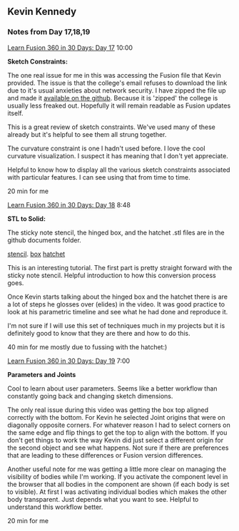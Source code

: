 ## Kevin Kennedy

### Notes from Day 17,18,19


[Learn Fusion 360 in 30 Days: Day 17](https://www.youtube.com/watch?v=ddtjErtTgOo) 10:00

**Sketch Constraints:**

The one real issue for me in this was accessing the Fusion file that Kevin provided. The issue is that the college's email refuses to download the link due to it's usual anxieties about network security. I have zipped the file up and made it [available on the github](https://github.com/smithrockmaker/ENGR102/blob/main/documents/FusionDocs/SketchConstraints.f3d.zip). Because it is 'zipped' the college is usually less freaked out. Hopefully it will remain readable as Fusion updates itself.

This is a great review of sketch constraints. We've used many of these already but it's helpful to see them all strung together.

The curvature constraint is one I hadn't used before. I love the cool curvature visualization. I suspect it has meaning that I don't yet appreciate.

Helpful to know how to display all the various sketch constraints associated with particular features. I can see using that from time to time.

20 min for me

[Learn Fusion 360 in 30 Days: Day 18](https://www.youtube.com/watch?v=vr_zPVEsyjs) 8:48

**STL to Solid:**

The sticky note stencil, the hinged box, and the hatchet .stl files are in the github documents folder.

[stencil](). 
[box]()
[hatchet]()

This is an interesting tutorial. The first part is pretty straight forward with the sticky note stencil. Helpful introduction to how this conversion process goes. 

Once Kevin starts talking about the hinged box and the hatchet there is are a lot of steps he glosses over (elides) in the video. It was good practice to look at his parametric timeline and see what he had done and reproduce it.

I'm not sure if I will use this set of techniques much in my projects but it is definitely good to know that they are there and how to do this.

40 min for me mostly due to fussing with the hatchet:)

[Learn Fusion 360 in 30 Days: Day 19](https://www.youtube.com/watch?v=DJULiA1aTtM) 7:00

**Parameters and Joints**

Cool to learn about user parameters. Seems like a better workflow than constantly going back and changing sketch dimensions. 

The only real issue during this video was getting the box top aligned correctly with the bottom. For Kevin he selected Joint origins that were on diagonally opposite corners. For whatever reason I had to select corners on the same edge and flip things to get the top to align with the bottom. If you don't get things to work the way Kevin did just select a different origin for the second object and see what happens. Not sure if there are preferences that are leading to these differences or Fusion version differences.

Another useful note for me was getting a little more clear on managing the visibility of bodies while I'm working. If you activate the component level in the browser that all bodies in the component are shown (if each body is set to visible). At first I was activating individual bodies which makes the other body transparent. Just depends what you want to see. Helpful to understand this workflow better.

20 min for me

